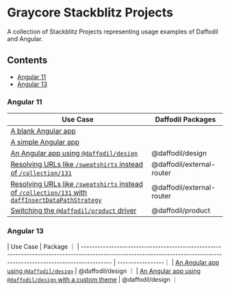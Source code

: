 # Graycore Stackblitz Projects

A collection of Stackblitz Projects representing usage examples of Daffodil and Angular.

## Contents

- [Angular 11](#angular-11)
- [Angular 13](#angular-13)

### Angular 11

Use Case                                                                                                                                                                 | Daffodil Packages
------------------------------------------------------------------------------------------------------------------------------------------------------------------------ | -------------------------
[A blank Angular app](https://stackblitz.com/edit/ng11-blank)                                                                                                            |
[A simple Angular app](https://stackblitz.com/edit/ng11-blank)                                                                                                           |
[An Angular app using `@daffodil/design`](https://stackblitz.com/edit/ng11-daffodil-design)                                                                              | @daffodil/design
[Resolving URLs like `/sweatshirts` instead of `/collection/131`](https://stackblitz.com/edit/ng11-daffodil-external-router)                                             | @daffodil/external-router
[Resolving URLs like `/sweatshirts` instead of `/collection/131` with `daffInsertDataPathStrategy`](https://stackblitz.com/edit/ng11-daffodil-external-router-daff-path) | @daffodil/external-router
[Switching the `@daffodil/product` driver](https://stackblitz.com/edit/ng11-daffodil-product-driver-switch)                                                              | @daffodil/product

### Angular 13

| Use Case                                                                                                                                                                |  Package         ｜
| ----------------------------------------------------------------------------------------------------------------------------------------------------------------------- | -----------------｜
| [An Angular app using `@daffodil/design`](https://stackblitz.com/github/graycoreio/stackblitz-projects/tree/main/ng13-daffodil-design)                                  | @daffodil/design ｜
| [An Angular app using `@daffodil/design` with a custom theme](https://stackblitz.com/github/graycoreio/stackblitz-projects/tree/main/ng13-daffodil-design-custom-theme) | @daffodil/design ｜